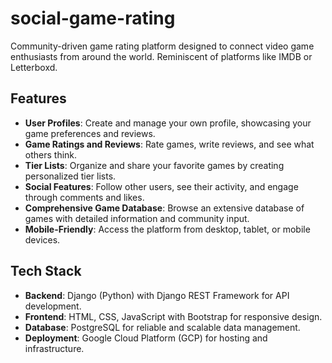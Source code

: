 # social-game-rating

Community-driven game rating platform designed to connect video game enthusiasts from around the world. Reminiscent of platforms like IMDB or Letterboxd.

## Features

- **User Profiles**: Create and manage your own profile, showcasing your game preferences and reviews.
- **Game Ratings and Reviews**: Rate games, write reviews, and see what others think.
- **Tier Lists**: Organize and share your favorite games by creating personalized tier lists.
- **Social Features**: Follow other users, see their activity, and engage through comments and likes.
- **Comprehensive Game Database**: Browse an extensive database of games with detailed information and community input.
- **Mobile-Friendly**: Access the platform from desktop, tablet, or mobile devices.

## Tech Stack

- **Backend**: Django (Python) with Django REST Framework for API development.
- **Frontend**: HTML, CSS, JavaScript with Bootstrap for responsive design.
- **Database**: PostgreSQL for reliable and scalable data management.
- **Deployment**: Google Cloud Platform (GCP) for hosting and infrastructure.
